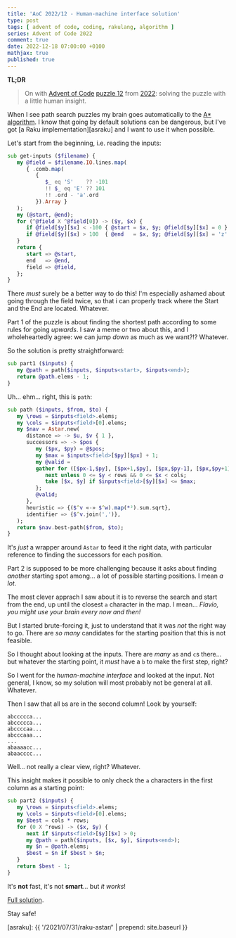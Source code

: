 ```yaml
---
title: 'AoC 2022/12 - Human-machine interface solution'
type: post
tags: [ advent of code, coding, rakulang, algorithm ]
series: Advent of Code 2022
comment: true
date: 2022-12-18 07:00:00 +0100
mathjax: true
published: true
---
```


**TL;DR**

> On with [Advent of Code][] [puzzle 12][puzzle] from [2022][aoc2022]:
> solving the puzzle with a little human insight.

When I see path search puzzles my brain goes automatically to the
[A\* algorithm][astar]. I know that going by default solutions can be
dangerous, but I've got [a Raku implementation][asraku] and I want to
use it when possible.

Let's start from the beginning, i.e. reading the inputs:

```raku
sub get-inputs ($filename) {
   my @field = $filename.IO.lines.map(
      { .comb.map(
         {
            $_ eq 'S'    ?? -101
            !! $_ eq 'E' ?? 101
            !! .ord - 'a'.ord
         }).Array }
   );
   my (@start, @end);
   for (^@field X ^@field[0]) -> ($y, $x) {
      if @field[$y][$x] < -100 { @start = $x, $y; @field[$y][$x] = 0 }
      if @field[$y][$x] > 100  { @end   = $x, $y; @field[$y][$x] = 'z'.ord - 'a'.ord }
   }
   return {
      start => @start,
      end   => @end,
      field => @field,
   };
}
```

There *must* surely be a better way to do this! I'm especially ashamed
about going through the field twice, so that i can properly track where
the Start and the End are located. Whatever.

Part 1 of the puzzle is about finding the shortest path according to
some rules for going *upwards*. I saw a meme or two about this, and I
wholeheartedly agree: we can jump *down* as much as we want?!? Whatever.

So the solution is pretty straightforward:

```raku
sub part1 ($inputs) {
   my @path = path($inputs, $inputs<start>, $inputs<end>);
   return @path.elems - 1;
}
```

Uh... ehm... right, this is `path`:

```raku
sub path ($inputs, $from, $to) {
   my \rows = $inputs<field>.elems;
   my \cols = $inputs<field>[0].elems;
   my $nav = Astar.new(
      distance => -> $u, $v { 1 },
      successors => -> $pos {
         my ($px, $py) = @$pos;
         my $max = $inputs<field>[$py][$px] + 1;
         my @valid =
         gather for ([$px-1,$py], [$px+1,$py], [$px,$py-1], [$px,$py+1]) -> ($x, $y) {
            next unless 0 <= $y < rows && 0 <= $x < cols;
            take [$x, $y] if $inputs<field>[$y][$x] <= $max;
         };
         @valid;
      },
      heuristic => {($^v «-» $^w).map(*²).sum.sqrt},
      identifier => {$^v.join(',')},
   );
   return $nav.best-path($from, $to);
}
```

It's *just* a wrapper around `Astar` to feed it the right data, with
particular reference to finding the successors for each position.

Part 2 is supposed to be more challenging because it asks about finding
*another* starting spot among... a lot of possible starting positions. I
mean *a lot*.

The most clever apprach I saw about it is to reverse the search and
start from the end, up until the closest `a` character in the map. I
mean... *Flavio, you might use your brain every now and then!*

But I started brute-forcing it, just to understand that it was *not* the
right way to go. There are *so many* candidates for the starting
position that this is not feasible.

So I thought about looking at the inputs. There are *many* `a`s and `c`s
there... but whatever the starting point, it *must* have a `b` to make
the first step, right?

So I went for the *human-machine interface* and looked at the input. Not
general, I know, so my solution will most probably not be general at
all. Whatever.

Then I saw that all `b`s are in the second column! Look by yourself:

```
abccccca...
abccccca...
abccccaa...
abcccaaa...
...
abaaaacc...
abaacccc...
```

Well... not really a clear view, right? Whatever.

This insight makes it possible to only check the `a` characters in the
first column as a starting point:

```raku
sub part2 ($inputs) {
   my \rows = $inputs<field>.elems;
   my \cols = $inputs<field>[0].elems;
   my $best = cols * rows;
   for (0 X ^rows) -> ($x, $y) {
      next if $inputs<field>[$y][$x] > 0;
      my @path = path($inputs, [$x, $y], $inputs<end>);
      my $n = @path.elems;
      $best = $n if $best > $n;
   }
   return $best - 1;
}
```

It's **not** fast, it's not **smart**... but *it works*!


[Full solution][].

Stay safe!

[puzzle]: https://adventofcode.com/2022/day/12
[aoc2022]: https://adventofcode.com/2022/
[Advent of Code]: https://adventofcode.com/
[Raku]: https://www.raku.org/
[Perl]: https://www.perl.org/
[Full solution]: https://gitlab.com/polettix/advent-of-code/-/blob/main/2022/12.raku
[astar]: https://en.wikipedia.org/wiki/A*_search_algorithm
[asraku]: {{ '/2021/07/31/raku-astar/' | prepend: site.baseurl }}
